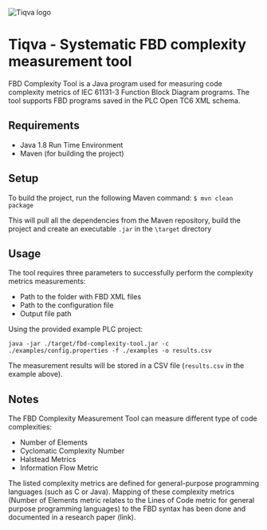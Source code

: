 ![Tiqva logo](http://i.imgur.com/EfBRP9E.png)

# Tiqva - Systematic FBD complexity measurement tool

FBD Complexity Tool is a Java program used for measuring code complexity metrics of IEC 61131-3 Function Block Diagram programs. The tool supports FBD programs saved in the PLC Open TC6  XML schema.

## Requirements
  - Java 1.8 Run Time Environment
  - Maven (for building the project)
## Setup
To build the project, run the following Maven  command:
   `$ mvn clean package`

This will pull all the dependencies from the Maven repository, build the project and create an executable `.jar` in the `\target` directory


## Usage


The tool requires three parameters to successfully perform the complexity metrics measurements:
  - Path to the folder with FBD XML files
  - Path to the configuration file
  - Output file path

Using the provided example PLC project:
```
java -jar ./target/fbd-complexity-tool.jar -c ./examples/config.properties -f ./examples -o results.csv
```
The measurement results will be stored in a CSV file (`results.csv` in the example above).

## Notes

The FBD Complexity Measurement Tool can measure different type of code complexities:
  - Number of Elements
  - Cyclomatic Complexity Number
  - Halstead Metrics
  - Information Flow Metric

The listed complexity metrics are defined for general-purpose programming languages (such as C or Java). Mapping of these complexity metrics (Number of Elements metric relates to the Lines of Code metric for general purpose programming languages) to the FBD syntax has been done and documented in a research paper (link).
